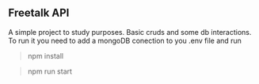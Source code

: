 ## Freetalk API

A simple project to study purposes. Basic cruds and some db interactions. To run it you need to add a mongoDB conection to you .env file and run

> npm install

> npm run start